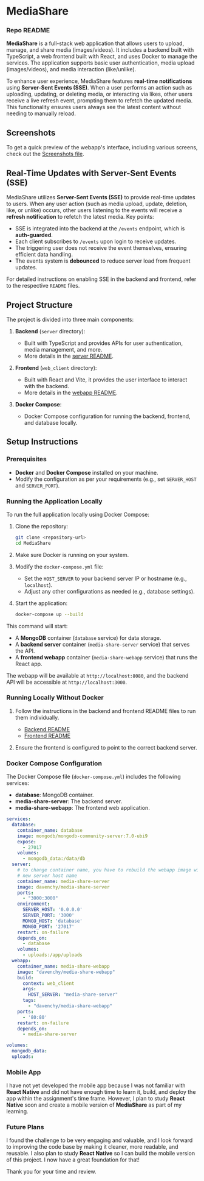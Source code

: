 # MediaShare

### Repo README

**MediaShare** is a full-stack web application that allows users to upload, manage, and share media (images/videos). It includes a backend built with TypeScript, a web frontend built with React, and uses Docker to manage the services. The application supports basic user authentication, media upload (images/videos), and media interaction (like/unlike).

To enhance user experience, MediaShare features **real-time notifications** using **Server-Sent Events (SSE)**. When a user performs an action such as uploading, updating, or deleting media, or interacting via likes, other users receive a live refresh event, prompting them to refetch the updated media. This functionality ensures users always see the latest content without needing to manually reload.

## Screenshots

To get a quick preview of the webapp's interface, including various screens, check out the [Screenshots file](images.md).

## Real-Time Updates with Server-Sent Events (SSE)

MediaShare utilizes **Server-Sent Events (SSE)** to provide real-time updates to users. When any user action (such as media upload, update, deletion, like, or unlike) occurs, other users listening to the events will receive a **refresh notification** to refetch the latest media. Key points:

- SSE is integrated into the backend at the `/events` endpoint, which is **auth-guarded**.
- Each client subscribes to `/events` upon login to receive updates.
- The triggering user does not receive the event themselves, ensuring efficient data handling.
- The events system is **debounced** to reduce server load from frequent updates.

For detailed instructions on enabling SSE in the backend and frontend, refer to the respective `README` files.

## Project Structure

The project is divided into three main components:

1. **Backend** (`server` directory):

   - Built with TypeScript and provides APIs for user authentication, media management, and more.
   - More details in the [server README](server/README.md).

1. **Frontend** (`web_client` directory):

   - Built with React and Vite, it provides the user interface to interact with the backend.
   - More details in the [webapp README](web_client/README.md).

1. **Docker Compose**:

   - Docker Compose configuration for running the backend, frontend, and database locally.

## Setup Instructions

### Prerequisites

- **Docker** and **Docker Compose** installed on your machine.
- Modify the configuration as per your requirements (e.g., set `SERVER_HOST` and `SERVER_PORT`).

### Running the Application Locally

To run the full application locally using Docker Compose:

1. Clone the repository:

   ```bash
   git clone <repository-url>
   cd MediaShare
   ```

1. Make sure Docker is running on your system.

1. Modify the `docker-compose.yml` file:

   - Set the `HOST_SERVER` to your backend server IP or hostname (e.g., `localhost`).
   - Adjust any other configurations as needed (e.g., database settings).

1. Start the application:

   ```bash
   docker-compose up --build
   ```

This command will start:

- A **MongoDB** container (`database` service) for data storage.
- A **backend server** container (`media-share-server` service) that serves the API.
- A **frontend webapp** container (`media-share-webapp` service) that runs the React app.

The webapp will be available at `http://localhost:8080`, and the backend API will be accessible at `http://localhost:3000`.

### Running Locally Without Docker

1. Follow the instructions in the backend and frontend README files to run them individually.

   - [Backend README](server/README.md)
   - [Frontend README](web_client/README.md)

1. Ensure the frontend is configured to point to the correct backend server.

### Docker Compose Configuration

The Docker Compose file (`docker-compose.yml`) includes the following services:

- **database**: MongoDB container.
- **media-share-server**: The backend server.
- **media-share-webapp**: The frontend web application.

```yml
services:
  database:
    container_name: database
    image: mongodb/mongodb-community-server:7.0-ubi9
    expose:
      - 27017
    volumes:
      - mongodb_data:/data/db
  server:
    # to change container name, you have to rebuild the webapp image with then
    # new server host name
    container_name: media-share-server
    image: davenchy/media-share-server
    ports:
      - "3000:3000"
    environment:
      SERVER_HOST: '0.0.0.0'
      SERVER_PORT: '3000'
      MONGO_HOST: 'database'
      MONGO_PORT: '27017'
    restart: on-failure
    depends_on:
      - database
    volumes:
      - uploads:/app/uploads
  webapp:
    container_name: media-share-webapp
    image: "davenchy/media-share-webapp"
    build:
      context: web_client
      args:
        HOST_SERVER: "media-share-server"
      tags:
        - "davenchy/media-share-webapp"
    ports:
      - '80:80'
    restart: on-failure
    depends_on:
      - media-share-server

volumes:
  mongodb_data:
  uploads:
```

### Mobile App

I have not yet developed the mobile app because I was not familiar with **React Native** and did not have enough time to learn it, build, and deploy the app within the assignment's time frame. However, I plan to study **React Native** soon and create a mobile version of **MediaShare** as part of my learning.

### Future Plans

I found the challenge to be very engaging and valuable, and I look forward to improving the code base by making it cleaner, more readable, and reusable. I also plan to study **React Native** so I can build the mobile version of this project. I now have a great foundation for that!

Thank you for your time and review.
